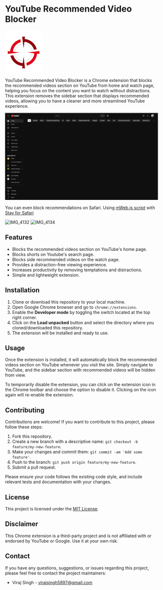 # YouTube Recommended Video Blocker

![YouTube Recommended Video Blocker](icon.png)

YouTube Recommended Video Blocker is a Chrome extension that blocks the recommended videos section on YouTube from home and watch page, helping you focus on the content you want to watch without distractions. This extension removes the sidebar section that displays recommended videos, allowing you to have a cleaner and more streamlined YouTube experience.


![Screenshot](home.png)



You can even block recommendations on Safari. Using [mWeb.js script](https://github.com/VirajSingh19/FocusTube/blob/main/mWeb.js) with [Stay for Safari](https://apps.apple.com/us/app/stay-for-safari/id1591620171)

![IMG_4132](https://github.com/user-attachments/assets/e9a350ea-a597-4f83-8b86-58cc7a969dd1)   ![IMG_4134](https://github.com/user-attachments/assets/d61d9420-4873-4e0f-973c-30853e438818)

## Features

- Blocks the recommended videos section on YouTube's home page.
- Blocks shorts on Youtube's search page.
- Blocks side recommended videos on the watch page.
- Provides a distraction-free viewing experience.
- Increases productivity by removing temptations and distractions.
- Simple and lightweight extension.

## Installation

1. Clone or download this repository to your local machine.
2. Open Google Chrome browser and go to `chrome://extensions`.
3. Enable the **Developer mode** by toggling the switch located at the top right corner.
4. Click on the **Load unpacked** button and select the directory where you cloned/downloaded this repository.
5. The extension will be installed and ready to use.

## Usage

Once the extension is installed, it will automatically block the recommended videos section on YouTube whenever you visit the site. Simply navigate to YouTube, and the sidebar section with recommended videos will be hidden from view.

To temporarily disable the extension, you can click on the extension icon in the Chrome toolbar and choose the option to disable it. Clicking on the icon again will re-enable the extension.

## Contributing

Contributions are welcome! If you want to contribute to this project, please follow these steps:

1. Fork this repository.
2. Create a new branch with a descriptive name: `git checkout -b feature/my-new-feature`.
3. Make your changes and commit them: `git commit -am 'Add some feature'`.
4. Push to the branch: `git push origin feature/my-new-feature`.
5. Submit a pull request.

Please ensure your code follows the existing code style, and include relevant tests and documentation with your changes.

## License

This project is licensed under the [MIT License](LICENSE).

## Disclaimer

This Chrome extension is a third-party project and is not affiliated with or endorsed by YouTube or Google. Use it at your own risk.

## Contact

If you have any questions, suggestions, or issues regarding this project, please feel free to contact the project maintainers:

- Viraj Singh - virajsingh5897@gmail.com
